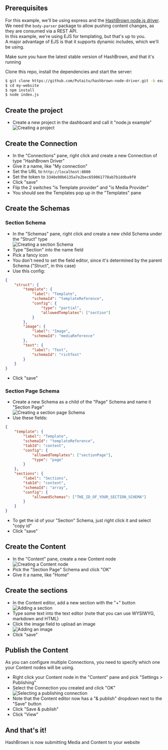 ## Prerequisites
For this example, we'll be using express and the [HashBrown node.js driver](https://github.com/Putaitu/hashbrown-node-driver).  
We need the `body-parser` package to allow pushing content changes, as they are consumed via a REST API.  
In this example, we're using EJS for templating, but that's up to you.  
A major advantage of EJS is that it supports dynamic includes, which we'll be using.

Make sure you have the latest stable version of HashBrown, and that it's running

Clone this repo, install the dependencies and start the server:
```bash
$ git clone https://github.com/Putaitu/hashbrown-node-driver.git -b example --single-branch my-website
$ cd my-website
$ npm install
$ node index.js
```

## Create the project
- Create a new project in the dashboard and call it "node.js example"  
![Creating a project](_readme/create-project.png)

## Create the Connection
- In the "Connections" pane, right click and create a new Connection of type "HashBrown Driver"
- Give it a name, like "My connection"
- Set the URL to `http://localhost:8000`
- Set the token to `3340e90b6135a7e2bec659061778ab7b1ddba9f0`
- Click "save"
- Flip the 2 switches "is Template provider" and "is Media Provider"
- You should see the Templates pop up in the "Templates" pane

## Create the Schemas
### Section Schema
- In the "Schemas" pane, right click and create a new child Schema under the "Struct" type  
![Creating a section Schema](_readme/create-section-schema.png)
- Type "Section" into the name field
- Pick a fancy icon
- You don't need to set the field editor, since it's determined by the parent Schema ("Struct", in this case)
- Use this config:
```json
{
    "struct": {
        "template": {
            "label": "Template",
            "schemaId": "templateReference",
            "config": {
                "type": "partial",
                "allowedTemplates": ["section"]
            }
        },
        "image": {
            "label": "Image",
            "schemaId": "mediaReference"
        },
        "text": {
            "label": "Text",
            "schemaId": "richText"
        }
    }
}
```
- Click "save"

### Section Page Schema
- Create a new Schema as a child of the "Page" Schema and name it "Section Page"  
![Creating a section page Schema](_readme/create-section-page-schema.png)
- Use these fields:
```json
{
    "template": {
        "label": "Template",
        "schemaId": "templateReference",
        "tabId": "content",
        "config": {
            "allowedTemplates": ["sectionPage"],
            "type": "page"
        }
    },
    "sections": {
        "label": "Sections",
        "tabId": "content",
        "schemaId": "array",
        "config": {
            "allowedSchemas": ["THE_ID_OF_YOUR_SECTION_SCHEMA"]
        }
    }
}
```
- To get the id of your "Section" Schema, just right click it and select "copy id"
- Click "save"

## Create the Content
- In the "Content" pane, create a new Content node  
![Creating a Content node](_readme/create-content.png)
- Pick the "Section Page" Schema and click "OK"
- Give it a name, like "Home"

## Create the sections
- In the Content editor, add a new section with the "+" button  
![Adding a section](_readme/add-section.png)
- Type some text into the text editor (note that you can use WYSIWYG, markdown and HTML)
- Click the image field to upload an image  
![Adding an image](_readme/add-image.png)
- Click "save"

## Publish the Content
As you can configure multiple Connections, you need to specify which one your Content nodes will be using.
- Right click your Content node in the "Content" pane and pick "Settings > Publishing"
- Select the Connection you created and click "OK"  
![Selecting a publishing connection](_readme/select-connection.png)
- Note that the Content editor now has a "& publish" dropdown next to the "Save" button
- Click "Save & publish"
- Click "View"

## And that's it!
HashBrown is now submitting Media and Content to your website
